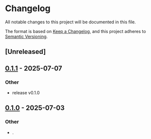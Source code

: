 # Changelog

All notable changes to this project will be documented in this file.

The format is based on [Keep a Changelog](https://keepachangelog.com/en/1.0.0/),
and this project adheres to [Semantic Versioning](https://semver.org/spec/v2.0.0.html).

## [Unreleased]

## [0.1.1](https://github.com/stayhydated/es-fluent/compare/es-fluent-generate-v0.1.0...es-fluent-generate-v0.1.1) - 2025-07-07

### Other

- release v0.1.0

## [0.1.0](https://github.com/stayhydated/es-fluent/releases/tag/es-fluent-generate-v0.1.0) - 2025-07-03

### Other

- .
